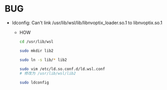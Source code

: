 # BUG

* ldconfig: Can't link /usr/lib/wsl/lib/libnvoptix_loader.so.1 to libnvoptix.so.1

  * HOW
  
    ``` sh
    cd /usr/lib/wsl

    sudo mkdir lib2

    sudo ln -s lib/* lib2

    sudo vim /etc/ld.so.conf.d/ld.wsl.conf
    # 修改为 /usr/lib/wsl/lib2

    sudo ldconfig
    ```
